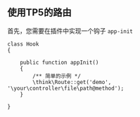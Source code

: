 ## 使用TP5的路由

首先，您需要在插件中实现一个钩子 `app-init`

```
class Hook
{

    public function appInit()
    {
        /** 简单的示例 */
        \think\Route::get('demo', '\your\controller\file\path@method');
    }

}
```

